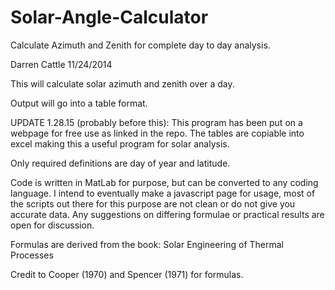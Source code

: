 Solar-Angle-Calculator
======================

Calculate Azimuth and Zenith for complete day to day analysis.

Darren Cattle 11/24/2014

This will calculate solar azimuth and zenith over a day.

Output will go into a table format.

UPDATE 1.28.15 (probably before this):
This program has been put on a webpage for free use as linked in the repo. The tables are copiable into excel making this a useful program for solar analysis.

Only required definitions are day of year and latitude.

Code is written in MatLab for purpose, but can be converted to any coding language. I intend to eventually make a javascript page for usage, most of the scripts out there for this purpose are not clean or do not give you accurate data. Any suggestions on differing formulae or practical results are open for discussion.

Formulas are derived from the book: Solar Engineering of Thermal Processes

Credit to Cooper (1970) and Spencer (1971) for formulas.
